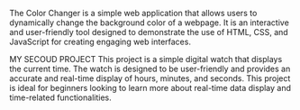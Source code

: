 The Color Changer is a simple web application that allows users to dynamically change the background color of a webpage. It is an interactive and user-friendly tool designed to demonstrate the use of HTML, CSS, and JavaScript for creating engaging web interfaces.


MY SECOUD PROJECT
This project is a simple digital watch that displays the current time. The watch is designed to be user-friendly and provides an accurate and real-time display of hours, minutes, and seconds. This project is ideal for beginners looking to learn more about real-time data display and time-related functionalities.

